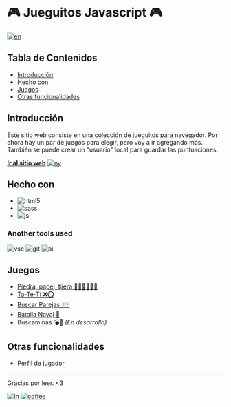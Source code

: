 # 🎮 Jueguitos Javascript 🎮

[![en]](./README.md)

## Tabla de Contenidos

- [Introducción](#introducción)
- [Hecho con](#hecho-con)
- [Juegos](#juegos)
- [Otras funcionalidades](#otras-funcionalidades)

## Introducción

Este sitio web consiste en una colección de jueguitos para navegador. Por ahora hay un par de juegos para elegir, pero voy a ir agregando más. También se puede crear un "usuario" local para guardar las puntuaciones.

[**Ir al sitio web**][live] [![ny]][ny-link]

## Hecho con

- ![html5]
- ![sass]
- ![js]

### Another tools used

![vsc] ![git] ![ai]

## Juegos

- [Piedra, papel, tijera ✊🏻✋🏻✌🏻](https://juegos-laguna.netlify.app/pages/rspls.html)
- [Ta-Te-Ti ❌⭕](https://juegos-laguna.netlify.app/pages/tictactoe.html)
- [Buscar Parejas 🃏🃏](https://juegos-laguna.netlify.app/pages/pairs.html)
- [Batalla Naval 🚢](https://juegos-laguna.netlify.app/pages/battleship.html)
- Buscaminas 💣🚩 *(En desarrollo)*

## Otras funcionalidades

- Perfil de jugador

---

Gracias por leer. <3

[![in]][in-link] [![coffee]][coffee-link]

[en]: https://img.shields.io/badge/README-English-blue
[ny]: https://api.netlify.com/api/v1/badges/74b5f2a5-6a78-499e-a1a5-b691b1c08342/deploy-status
[html5]: https://img.shields.io/badge/HTML5-E34F26?style=for-the-badge&logo=html5&logoColor=white
[sass]: https://img.shields.io/badge/Sass-CC6699?style=for-the-badge&logo=sass&logoColor=white
[js]: https://img.shields.io/badge/JavaScript-323330?style=for-the-badge&logo=javascript&logoColor=F7DF1E
[vsc]: https://img.shields.io/badge/VSCode-0078D4?style=flat-square&logo=visual%20studio%20code&logoColor=white
[git]: https://img.shields.io/badge/GIT-E44C30?style=flat-square&logo=git&logoColor=white
[ai]: https://img.shields.io/badge/Adobe%20Illustrator-FF9A00?style=flat-square&logo=adobe%20illustrator&logoColor=white
[in]: https://img.shields.io/badge/LinkedIn-0077B5?style=flat-square&logo=linkedin&logoColor=white
[coffee]: https://img.shields.io/badge/Buy_Me_A_Coffee-FFDD00?style=flat-square&logo=buy-me-a-coffee&logoColor=black

[live]: https://juegos-laguna.netlify.app
[ny-link]: https://app.netlify.com/sites/juegos-laguna/deploys
[btsp]: https://getbootstrap.com
[msry]: https://masonry.desandro.com
[imgl]: https://imagesloaded.desandro.com
[in-link]: https://www.linkedin.com/in/ferlagher
[coffee-link]: https://www.buymeacoffee.com/ferlagher